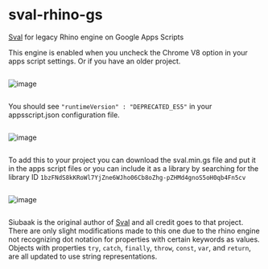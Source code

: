 # sval-rhino-gs
[Sval](https://github.com/Siubaak/sval) for legacy Rhino engine on Google Apps Scripts

This engine is enabled when you uncheck the Chrome V8 option in your apps script settings. Or if you have an older project.
```
```
![image](https://github.com/Patrick-ring-motive/sval-rhino-gs/assets/60206943/3d2d94f4-4758-4770-8c91-4fc2bf9165a1)
```
```

You should see `"runtimeVersion" : "DEPRECATED_ES5"` in your appsscript.json configuration file.
```
```
![image](https://github.com/Patrick-ring-motive/sval-rhino-gs/assets/60206943/c53bacf4-c97e-4418-b8bd-fa04a0787b53)
```
```

To add this to your project you can download the sval.min.gs file and put it in the apps script files or you can include it as a library by searching for the library ID
`1bzFNdS8kKRoWl7YjZne6WJho06Cb8oZhg-pZHMd4gnoS5oH0qb4Fn5cv`
```
```
![image](https://github.com/Patrick-ring-motive/sval-rhino-gs/assets/60206943/6a6399cd-bc78-4f60-bad2-9ae21432b5fa)
```
```

Siubaak is the original author of [Sval](https://github.com/Siubaak/sval) and all credit goes to that project. There are only slight modifications made to this one due to the rhino engine not recognizing dot notation for properties with certain keywords as values. Objects with properties `try`, `catch`, `finally`, `throw`, `const`, `var`, and `return`, are all updated to use string representations. 

